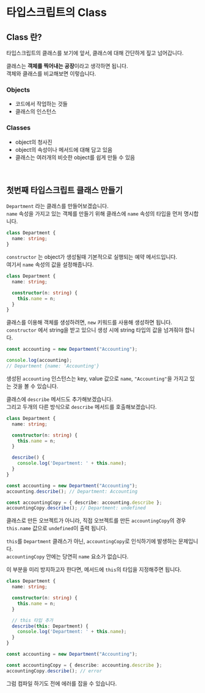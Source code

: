 # 타입스크립트의 Class

## Class 란?
타입스크립트의 클래스를 보기에 앞서, 클래스에 대해 간단하게 짚고 넘어갑니다.  

클래스는 **객체를 찍어내는 공장**이라고 생각하면 됩니다.  
객체와 클래스를 비교해보면 이렇습니다.

### Objects
- 코드에서 작업하는 것들
- 클래스의 인스턴스

### Classes
- object의 청사진
- object의 속성이나 메서드에 대해 담고 있음
- 클래스는 여러개의 비슷한 object를 쉽게 만들 수 있음

<br/>

## 첫번째 타입스크립트 클래스 만들기

`Department` 라는 클래스를 만들어보겠습니다.  
`name` 속성을 가지고 있는 객체를 만들기 위해 클래스에 `name` 속성의 타입을 먼저 명시합니다.
```typescript
class Department {
  name: string;
}
```

`constructor` 는 object가 생성될때 기본적으로 실행되는 예약 메서드입니다.  
여기서 `name` 속성의 값을 설정해줍니다.  
```typescript
class Department {
  name: string;

  constructor(n: string) {
    this.name = n;
  }
}
```

클래스를 이용해 객체를 생성하려면, `new` 키워드를 사용해 생성하면 됩니다.  
`constructor` 에서 string을 받고 있으니 생성 시에 string 타입의 값을 넘겨줘야 합니다.
```typescript
const accounting = new Department("Accounting");

console.log(accounting);
// Department {name: 'Accounting'}
```

생성된 `accounting` 인스턴스는 key, value 값으로 `name`, `"Accounting"`을 가지고 있는 것을 볼 수 있습니다.

클래스에 `describe` 메서드도 추가해보겠습니다.  
그리고 두개의 다른 방식으로 `describe` 메서드를 호출해보겠습니다.
```typescript
class Department {
  name: string;

  constructor(n: string) {
    this.name = n;
  }

  describe() {
    console.log('Department: ' + this.name);
  }
}

const accounting = new Department("Accounting");
accounting.describe(); // Department: Accounting

const accountingCopy = { describe: accounting.describe };
accountingCopy.describe(); // Department: undefined
```

클래스로 만든 오브젝트가 아니라, 직접 오브젝트를 만든 `accountingCopy`의 경우 `this.name` 값으로 `undefined`이 출력 됩니다.

`this`를 `Department` 클래스가 아닌, `accountingCopy`로 인식하기에 발생하는 문제입니다.  
`accountingCopy` 안에는 당연히 `name` 요소가 없습니다.

이 부분을 미리 방지하고자 한다면, 메서드에 `this`의 타입을 지정해주면 됩니다.
```typescript
class Department {
  name: string;

  constructor(n: string) {
    this.name = n;
  }

  // this 타입 추가
  describe(this: Department) {
	console.log('Department: ' + this.name);
  }
}

const accounting = new Department("Accounting");

const accountingCopy = { describe: accounting.describe };
accountingCopy.describe(); // error
```
그럼 컴파일 하기도 전에 에러를 잡을 수 있습니다.

<br/>